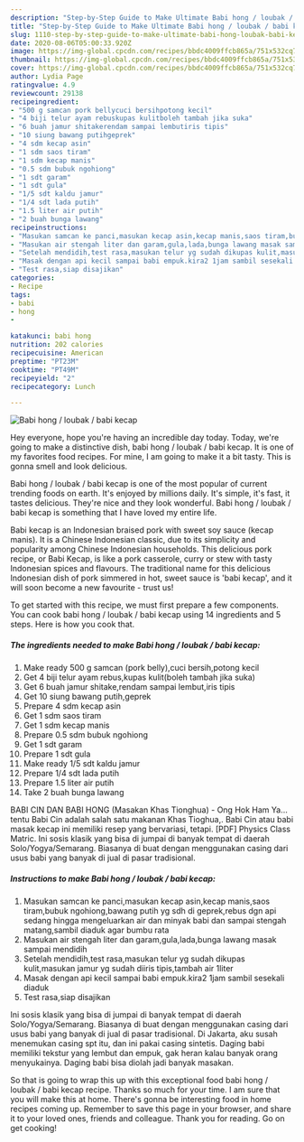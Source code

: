 ```yaml
---
description: "Step-by-Step Guide to Make Ultimate Babi hong / loubak / babi kecap"
title: "Step-by-Step Guide to Make Ultimate Babi hong / loubak / babi kecap"
slug: 1110-step-by-step-guide-to-make-ultimate-babi-hong-loubak-babi-kecap
date: 2020-08-06T05:00:33.920Z
image: https://img-global.cpcdn.com/recipes/bbdc4009ffcb865a/751x532cq70/babi-hong-loubak-babi-kecap-foto-resep-utama.jpg
thumbnail: https://img-global.cpcdn.com/recipes/bbdc4009ffcb865a/751x532cq70/babi-hong-loubak-babi-kecap-foto-resep-utama.jpg
cover: https://img-global.cpcdn.com/recipes/bbdc4009ffcb865a/751x532cq70/babi-hong-loubak-babi-kecap-foto-resep-utama.jpg
author: Lydia Page
ratingvalue: 4.9
reviewcount: 29138
recipeingredient:
- "500 g samcan pork bellycuci bersihpotong kecil"
- "4 biji telur ayam rebuskupas kulitboleh tambah jika suka"
- "6 buah jamur shitakerendam sampai lembutiris tipis"
- "10 siung bawang putihgeprek"
- "4 sdm kecap asin"
- "1 sdm saos tiram"
- "1 sdm kecap manis"
- "0.5 sdm bubuk ngohiong"
- "1 sdt garam"
- "1 sdt gula"
- "1/5 sdt kaldu jamur"
- "1/4 sdt lada putih"
- "1.5 liter air putih"
- "2 buah bunga lawang"
recipeinstructions:
- "Masukan samcan ke panci,masukan kecap asin,kecap manis,saos tiram,bubuk ngohiong,bawang putih yg sdh di geprek,rebus dgn api sedang hingga mengeluarkan air dan minyak babi dan sampai stengah matang,sambil diaduk agar bumbu rata"
- "Masukan air stengah liter dan garam,gula,lada,bunga lawang masak sampai mendidih"
- "Setelah mendidih,test rasa,masukan telur yg sudah dikupas kulit,masukan jamur yg sudah diiris tipis,tambah air 1liter"
- "Masak dengan api kecil sampai babi empuk.kira2 1jam sambil sesekali diaduk"
- "Test rasa,siap disajikan"
categories:
- Recipe
tags:
- babi
- hong
- 

katakunci: babi hong  
nutrition: 202 calories
recipecuisine: American
preptime: "PT23M"
cooktime: "PT49M"
recipeyield: "2"
recipecategory: Lunch

---
```



![Babi hong / loubak / babi kecap](https://img-global.cpcdn.com/recipes/bbdc4009ffcb865a/751x532cq70/babi-hong-loubak-babi-kecap-foto-resep-utama.jpg)

Hey everyone, hope you're having an incredible day today. Today, we're going to make a distinctive dish, babi hong / loubak / babi kecap. It is one of my favorites food recipes. For mine, I am going to make it a bit tasty. This is gonna smell and look delicious.

Babi hong / loubak / babi kecap is one of the most popular of current trending foods on earth. It's enjoyed by millions daily. It's simple, it's fast, it tastes delicious. They're nice and they look wonderful. Babi hong / loubak / babi kecap is something that I have loved my entire life.

Babi kecap is an Indonesian braised pork with sweet soy sauce (kecap manis). It is a Chinese Indonesian classic, due to its simplicity and popularity among Chinese Indonesian households. This delicious pork recipe, or Babi Kecap, is like a pork casserole, curry or stew with tasty Indonesian spices and flavours. The traditional name for this delicious Indonesian dish of pork simmered in hot, sweet sauce is &#39;babi kecap&#39;, and it will soon become a new favourite - trust us!


To get started with this recipe, we must first prepare a few components. You can cook babi hong / loubak / babi kecap using 14 ingredients and 5 steps. Here is how you cook that.

<!--inarticleads1-->

##### The ingredients needed to make Babi hong / loubak / babi kecap:

1. Make ready 500 g samcan (pork belly),cuci bersih,potong kecil
1. Get 4 biji telur ayam rebus,kupas kulit(boleh tambah jika suka)
1. Get 6 buah jamur shitake,rendam sampai lembut,iris tipis
1. Get 10 siung bawang putih,geprek
1. Prepare 4 sdm kecap asin
1. Get 1 sdm saos tiram
1. Get 1 sdm kecap manis
1. Prepare 0.5 sdm bubuk ngohiong
1. Get 1 sdt garam
1. Prepare 1 sdt gula
1. Make ready 1/5 sdt kaldu jamur
1. Prepare 1/4 sdt lada putih
1. Prepare 1.5 liter air putih
1. Take 2 buah bunga lawang


BABI CIN DAN BABI HONG (Masakan Khas Tionghua) - Ong Hok Ham Ya… tentu Babi Cin adalah salah satu makanan Khas Tioghua,. Babi Cin atau babi masak kecap ini memiliki resep yang bervariasi, tetapi. [PDF] Physics Class Matric. Ini sosis klasik yang bisa di jumpai di banyak tempat di daerah Solo/Yogya/Semarang. Biasanya di buat dengan menggunakan casing dari usus babi yang banyak di jual di pasar tradisional. 

<!--inarticleads2-->

##### Instructions to make Babi hong / loubak / babi kecap:

1. Masukan samcan ke panci,masukan kecap asin,kecap manis,saos tiram,bubuk ngohiong,bawang putih yg sdh di geprek,rebus dgn api sedang hingga mengeluarkan air dan minyak babi dan sampai stengah matang,sambil diaduk agar bumbu rata
1. Masukan air stengah liter dan garam,gula,lada,bunga lawang masak sampai mendidih
1. Setelah mendidih,test rasa,masukan telur yg sudah dikupas kulit,masukan jamur yg sudah diiris tipis,tambah air 1liter
1. Masak dengan api kecil sampai babi empuk.kira2 1jam sambil sesekali diaduk
1. Test rasa,siap disajikan


Ini sosis klasik yang bisa di jumpai di banyak tempat di daerah Solo/Yogya/Semarang. Biasanya di buat dengan menggunakan casing dari usus babi yang banyak di jual di pasar tradisional. Di Jakarta, aku susah menemukan casing spt itu, dan ini pakai casing sintetis. Daging babi memiliki tekstur yang lembut dan empuk, gak heran kalau banyak orang menyukainya. Daging babi bisa diolah jadi banyak masakan. 

So that is going to wrap this up with this exceptional food babi hong / loubak / babi kecap recipe. Thanks so much for your time. I am sure that you will make this at home. There's gonna be interesting food in home recipes coming up. Remember to save this page in your browser, and share it to your loved ones, friends and colleague. Thank you for reading. Go on get cooking!
